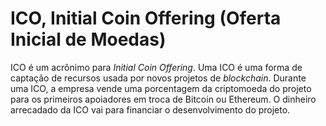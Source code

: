 # ICO, Initial Coin Offering (Oferta Inicial de Moedas)

ICO é um acrônimo para _Initial Coin Offering_. Uma ICO é uma forma de captação de recursos usada por novos projetos de _blockchain_. Durante uma ICO, a empresa vende uma porcentagem da criptomoeda do projeto para os primeiros apoiadores em troca de Bitcoin ou Ethereum. O dinheiro arrecadado da ICO vai para financiar o desenvolvimento do projeto.
